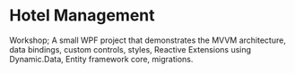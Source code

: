 # Hotel Management
Workshop; A small WPF project that demonstrates the MVVM architecture, data bindings, custom controls, styles, Reactive Extensions using Dynamic.Data, Entity framework core, migrations.
